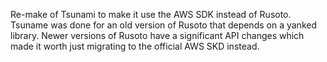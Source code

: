 
Re-make of Tsunami to make it use the AWS SDK instead of Rusoto.
Tsuname was done for an old version of Rusoto that depends on a yanked library. Newer versions of Rusoto have a significant API changes which made it worth just migrating to the official AWS SKD instead.